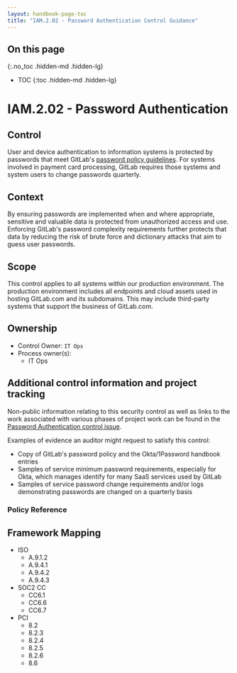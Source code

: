 ```yaml
---
layout: handbook-page-toc
title: "IAM.2.02 - Password Authentication Control Guidance"
---
```


## On this page
{:.no_toc .hidden-md .hidden-lg}

- TOC
{:toc .hidden-md .hidden-lg}

# IAM.2.02 - Password Authentication

## Control
User and device authentication to information systems is protected by passwords that meet GitLab's [password policy guidelines](/handbook/security/#gitlab-password-policy-guidelines). For systems involved in payment card processing, GitLab requires those systems and system users to change passwords quarterly.

## Context

By ensuring passwords are implemented when and where appropriate, sensitive and valuable data is protected from unauthorized access and use. Enforcing GitLab's password complexity requirements further protects that data by reducing the risk of brute force and dictionary attacks that aim to guess user passwords.

## Scope

This control applies to all systems within our production environment. The production environment includes all endpoints and cloud assets used in hosting GitLab.com and its subdomains. This may include third-party systems that support the business of GitLab.com.

## Ownership

* Control Owner: `IT Ops`
* Process owner(s): 
    * IT Ops

## Additional control information and project tracking

Non-public information relating to this security control as well as links to the work associated with various phases of project work can be found in the [Password Authentication control issue](https://gitlab.com/gitlab-com/gl-security/compliance/compliance/issues/813).

Examples of evidence an auditor might request to satisfy this control:

* Copy of GitLab's password policy and the Okta/1Password handbook entries
* Samples of service minimum password requirements, especially for Okta, which manages identify for many SaaS services used by GitLab
* Samples of service password change requirements and/or logs demonstrating passwords are changed on a quarterly basis

### Policy Reference

## Framework Mapping

* ISO
  * A.9.1.2
  * A.9.4.1
  * A.9.4.2
  * A.9.4.3
* SOC2 CC
  * CC6.1
  * CC6.6
  * CC6.7
* PCI
  * 8.2
  * 8.2.3
  * 8.2.4
  * 8.2.5
  * 8.2.6
  * 8.6
